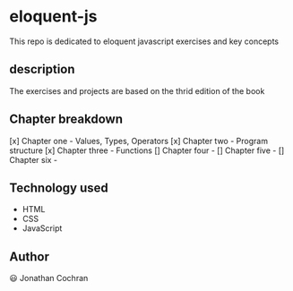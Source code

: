 # eloquent-js
This repo is dedicated to eloquent javascript exercises and key concepts
## description 
The exercises and projects are based on the thrid edition of the book
## Chapter breakdown
[x] Chapter one - Values, Types, Operators
[x] Chapter two - Program structure
[x] Chapter three - Functions
[] Chapter four - 
[] Chapter five - 
[] Chapter six - 
## Technology used 
- HTML 
- CSS
- JavaScript 
## Author 
:smiley: Jonathan Cochran

